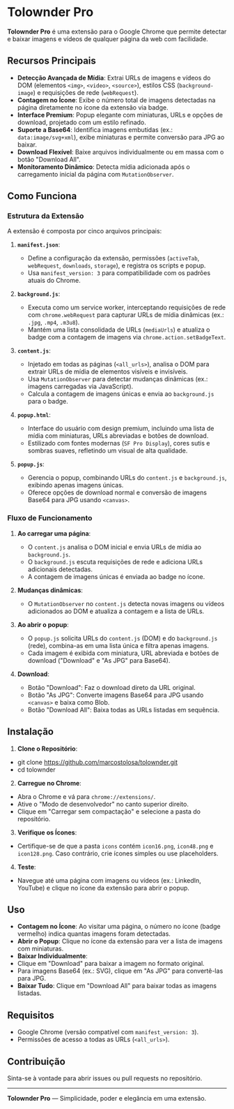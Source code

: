 # Tolownder Pro

**Tolownder Pro** é uma extensão para o Google Chrome que permite detectar e baixar imagens e vídeos de qualquer página da web com facilidade. 

## Recursos Principais

- **Detecção Avançada de Mídia**: Extrai URLs de imagens e vídeos do DOM (elementos `<img>`, `<video>`, `<source>`), estilos CSS (`background-image`) e requisições de rede (`webRequest`).
- **Contagem no Ícone**: Exibe o número total de imagens detectadas na página diretamente no ícone da extensão via badge.
- **Interface Premium**: Popup elegante com miniaturas, URLs e opções de download, projetado com um estilo refinado.
- **Suporte a Base64**: Identifica imagens embutidas (ex.: `data:image/svg+xml`), exibe miniaturas e permite conversão para JPG ao baixar.
- **Download Flexível**: Baixe arquivos individualmente ou em massa com o botão "Download All".
- **Monitoramento Dinâmico**: Detecta mídia adicionada após o carregamento inicial da página com `MutationObserver`.

## Como Funciona

### Estrutura da Extensão
A extensão é composta por cinco arquivos principais:

1. **`manifest.json`**:
   - Define a configuração da extensão, permissões (`activeTab`, `webRequest`, `downloads`, `storage`), e registra os scripts e popup.
   - Usa `manifest_version: 3` para compatibilidade com os padrões atuais do Chrome.

2. **`background.js`**:
   - Executa como um service worker, interceptando requisições de rede com `chrome.webRequest` para capturar URLs de mídia dinâmicas (ex.: `.jpg`, `.mp4`, `.m3u8`).
   - Mantém uma lista consolidada de URLs (`mediaUrls`) e atualiza o badge com a contagem de imagens via `chrome.action.setBadgeText`.

3. **`content.js`**:
   - Injetado em todas as páginas (`<all_urls>`), analisa o DOM para extrair URLs de mídia de elementos visíveis e invisíveis.
   - Usa `MutationObserver` para detectar mudanças dinâmicas (ex.: imagens carregadas via JavaScript).
   - Calcula a contagem de imagens únicas e envia ao `background.js` para o badge.

4. **`popup.html`**:
   - Interface do usuário com design premium, incluindo uma lista de mídia com miniaturas, URLs abreviadas e botões de download.
   - Estilizado com fontes modernas (`SF Pro Display`), cores sutis e sombras suaves, refletindo um visual de alta qualidade.

5. **`popup.js`**:
   - Gerencia o popup, combinando URLs do `content.js` e `background.js`, exibindo apenas imagens únicas.
   - Oferece opções de download normal e conversão de imagens Base64 para JPG usando `<canvas>`.

### Fluxo de Funcionamento
1. **Ao carregar uma página**:
   - O `content.js` analisa o DOM inicial e envia URLs de mídia ao `background.js`.
   - O `background.js` escuta requisições de rede e adiciona URLs adicionais detectadas.
   - A contagem de imagens únicas é enviada ao badge no ícone.

2. **Mudanças dinâmicas**:
   - O `MutationObserver` no `content.js` detecta novas imagens ou vídeos adicionados ao DOM e atualiza a contagem e a lista de URLs.

3. **Ao abrir o popup**:
   - O `popup.js` solicita URLs do `content.js` (DOM) e do `background.js` (rede), combina-as em uma lista única e filtra apenas imagens.
   - Cada imagem é exibida com miniatura, URL abreviada e botões de download ("Download" e "As JPG" para Base64).

4. **Download**:
   - Botão "Download": Faz o download direto da URL original.
   - Botão "As JPG": Converte imagens Base64 para JPG usando `<canvas>` e baixa como Blob.
   - Botão "Download All": Baixa todas as URLs listadas em sequência.

## Instalação

1. **Clone o Repositório**:
- git clone https://github.com/marcostolosa/tolownder.git
- cd tolownder

2. **Carregue no Chrome**:
- Abra o Chrome e vá para `chrome://extensions/`.
- Ative o "Modo de desenvolvedor" no canto superior direito.
- Clique em "Carregar sem compactação" e selecione a pasta do repositório.

3. **Verifique os Ícones**:
- Certifique-se de que a pasta `icons` contém `icon16.png`, `icon48.png` e `icon128.png`. Caso contrário, crie ícones simples ou use placeholders.

4. **Teste**:
- Navegue até uma página com imagens ou vídeos (ex.: LinkedIn, YouTube) e clique no ícone da extensão para abrir o popup.

## Uso

- **Contagem no Ícone**: Ao visitar uma página, o número no ícone (badge vermelho) indica quantas imagens foram detectadas.
- **Abrir o Popup**: Clique no ícone da extensão para ver a lista de imagens com miniaturas.
- **Baixar Individualmente**:
- Clique em "Download" para baixar a imagem no formato original.
- Para imagens Base64 (ex.: SVG), clique em "As JPG" para convertê-las para JPG.
- **Baixar Tudo**: Clique em "Download All" para baixar todas as imagens listadas.

## Requisitos
- Google Chrome (versão compatível com `manifest_version: 3`).
- Permissões de acesso a todas as URLs (`<all_urls>`).

## Contribuição
Sinta-se à vontade para abrir issues ou pull requests no repositório. 

---

**Tolownder Pro** — Simplicidade, poder e elegância em uma extensão.